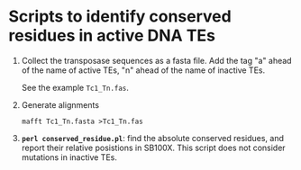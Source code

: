 # Scripts to identify conserved residues in active DNA TEs

1. Collect the transposase sequences as a fasta file. Add the tag "a" ahead of the name of active TEs, "n" ahead of the name of inactive TEs.
  
   See the example `Tc1_Tn.fas`.
   
2. Generate alignments
   
   ```mafft Tc1_Tn.fasta >Tc1_Tn.fas```

3. **`perl conserved_residue.pl`**: find the absolute conserved residues, and report their relative posistions in SB100X. This script does not consider mutations in inactive TEs.

